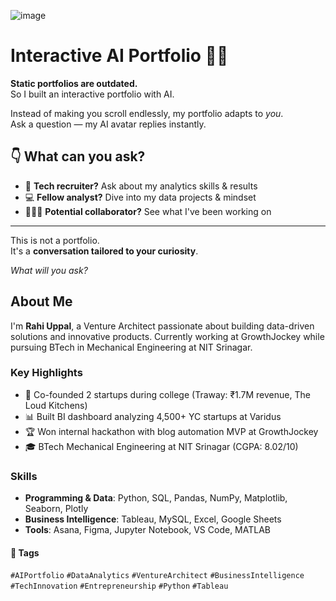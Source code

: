 ![image](assets/readme-photo.png)
 
# Interactive AI Portfolio 🤖✨  

**Static portfolios are outdated.**  
So I built an interactive portfolio with AI.

Instead of making you scroll endlessly, my portfolio adapts to *you*.  
Ask a question — my AI avatar replies instantly.

## 👇 What can you ask?

- 🧠 **Tech recruiter?** Ask about my analytics skills & results  
- 💻 **Fellow analyst?** Dive into my data projects & mindset  
- 🧑‍🤝‍🧑 **Potential collaborator?** See what I've been working on  

---

This is not a portfolio.  
It's a **conversation tailored to your curiosity**.

*What will you ask?*

## About Me

I'm **Rahi Uppal**, a Venture Architect passionate about building data-driven solutions and innovative products. Currently working at GrowthJockey while pursuing BTech in Mechanical Engineering at NIT Srinagar.

### Key Highlights
- 🚀 Co-founded 2 startups during college (Traway: ₹1.7M revenue, The Loud Kitchens)
- 📊 Built BI dashboard analyzing 4,500+ YC startups at Varidus
- 🏆 Won internal hackathon with blog automation MVP at GrowthJockey
- 🎓 BTech Mechanical Engineering at NIT Srinagar (CGPA: 8.02/10)

### Skills
- **Programming & Data**: Python, SQL, Pandas, NumPy, Matplotlib, Seaborn, Plotly
- **Business Intelligence**: Tableau, MySQL, Excel, Google Sheets
- **Tools**: Asana, Figma, Jupyter Notebook, VS Code, MATLAB

#### 🔖 Tags

`#AIPortfolio` `#DataAnalytics` `#VentureArchitect` `#BusinessIntelligence` `#TechInnovation` `#Entrepreneurship` `#Python` `#Tableau`
